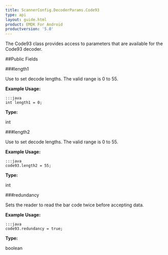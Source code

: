 ```yaml
---
title: ScannerConfig.DecoderParams.Code93
type: api
layout: guide.html
product: EMDK For Android
productversion: '5.0'
---
```



The Code93 class provides access to parameters that are available for
 the Code93 decoder.

##Public Fields

###length1

Use to set decode lengths. The valid range is 0 to 55.
 
 

**Example Usage:**
	
	:::java	
	int length1 = 0;


**Type:**

int

###length2

Use to set decode lengths. The valid range is 0 to 55.
 
 

**Example Usage:**
	
	:::java	
	code93.length2 = 55;


**Type:**

int

###redundancy

Sets the reader to read the bar code twice before accepting data.
 
 

**Example Usage:**
	
	:::java	
	code93.redundancy = true;


**Type:**

boolean





